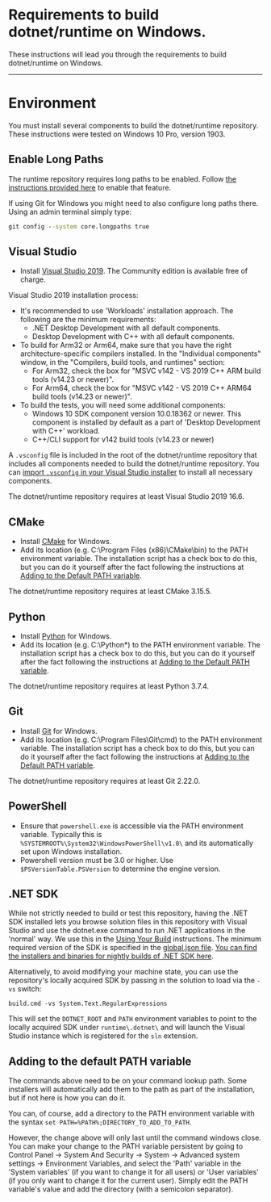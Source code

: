 Requirements to build dotnet/runtime on Windows.
========================

These instructions will lead you through the requirements to build dotnet/runtime on Windows.

----------------
# Environment

You must install several components to build the dotnet/runtime repository. These instructions were tested on Windows 10 Pro, version 1903.

## Enable Long Paths

The runtime repository requires long paths to be enabled. Follow [the instructions provided here](https://docs.microsoft.com/en-us/windows/win32/fileio/maximum-file-path-limitation#enable-long-paths-in-windows-10-version-1607-and-later) to enable that feature.

If using Git for Windows you might need to also configure long paths there. Using an admin terminal simply type:
```cmd
git config --system core.longpaths true
```

## Visual Studio

- Install [Visual Studio 2019](https://visualstudio.microsoft.com/downloads/). The Community edition is available free of charge.

Visual Studio 2019 installation process:
- It's recommended to use 'Workloads' installation approach. The following are the minimum requirements:
  - .NET Desktop Development with all default components.
  - Desktop Development with C++ with all default components.
- To build for Arm32 or Arm64, make sure that you have the right architecture-specific compilers installed. In the "Individual components" window, in the "Compilers, build tools, and runtimes" section:
  - For Arm32, check the box for "MSVC v142 - VS 2019 C++ ARM build tools (v14.23 or newer)".
  - For Arm64, check the box for "MSVC v142 - VS 2019 C++ ARM64 build tools (v14.23 or newer)".
- To build the tests, you will need some additional components:
  - Windows 10 SDK component version 10.0.18362 or newer. This component is installed by default as a part of 'Desktop Development with C++' workload.
  - C++/CLI support for v142 build tools (v14.23 or newer)

A `.vsconfig` file is included in the root of the dotnet/runtime repository that includes all components needed to build the dotnet/runtime repository. You can [import `.vsconfig` in your Visual Studio installer](https://docs.microsoft.com/en-us/visualstudio/install/import-export-installation-configurations?view=vs-2019#import-a-configuration) to install all necessary components.

The dotnet/runtime repository requires at least Visual Studio 2019 16.6.

## CMake

- Install [CMake](https://cmake.org/download) for Windows.
- Add its location (e.g. C:\Program Files (x86)\CMake\bin) to the PATH environment variable.
  The installation script has a check box to do this, but you can do it yourself after the fact following the instructions at [Adding to the Default PATH variable](#adding-to-the-default-path-variable).

The dotnet/runtime repository requires at least CMake 3.15.5.

## Python

- Install [Python](https://www.python.org/downloads/) for Windows.
- Add its location (e.g. C:\Python*\) to the PATH environment variable.
  The installation script has a check box to do this, but you can do it yourself after the fact following the instructions at [Adding to the Default PATH variable](#adding-to-the-default-path-variable).

The dotnet/runtime repository requires at least Python 3.7.4.

## Git

- Install [Git](https://git-for-windows.github.io/) for Windows.
- Add its location (e.g. C:\Program Files\Git\cmd) to the PATH environment variable.
  The installation script has a check box to do this, but you can do it yourself after the fact following the instructions at [Adding to the Default PATH variable](#adding-to-the-default-path-variable).

The dotnet/runtime repository requires at least Git 2.22.0.

## PowerShell

- Ensure that `powershell.exe` is accessible via the PATH environment variable. Typically this is `%SYSTEMROOT%\System32\WindowsPowerShell\v1.0\` and its automatically set upon Windows installation.
- Powershell version must be 3.0 or higher. Use `$PSVersionTable.PSVersion` to determine the engine version.

## .NET SDK

While not strictly needed to build or test this repository, having the .NET SDK installed lets you browse solution files in this repository with Visual Studio and use the dotnet.exe command to run .NET applications in the 'normal' way.
We use this in the [Using Your Build](../testing/using-your-build.md) instructions.
The minimum required version of the SDK is specified in the [global.json file](https://github.com/dotnet/runtime/blob/master/global.json#L3). [You can find the installers and binaries for nightly builds of .NET SDK here](https://github.com/dotnet/installer#installers-and-binaries).

Alternatively, to avoid modifying your machine state, you can use the repository's locally acquired SDK by passing in the solution to load via the `-vs` switch:

```
build.cmd -vs System.Text.RegularExpressions
```

This will set the `DOTNET_ROOT` and `PATH` environment variables to point to the locally acquired SDK under `runtime\.dotnet\` and will launch the Visual Studio instance which is registered for the `sln` extension.

## Adding to the default PATH variable

The commands above need to be on your command lookup path.   Some installers will automatically add them to the path as part of the installation, but if not here is how you can do it.

You can, of course, add a directory to the PATH environment variable with the syntax `set PATH=%PATH%;DIRECTORY_TO_ADD_TO_PATH`.

However, the change above will only last until the command windows close.
You can make your change to the PATH variable persistent by going to  Control Panel -> System And Security -> System -> Advanced system settings -> Environment Variables,
and select the 'Path' variable in the 'System variables' (if you want to change it for all users) or 'User variables' (if you only want to change it for the current user).
Simply edit the PATH variable's value and add the directory (with a semicolon separator).
